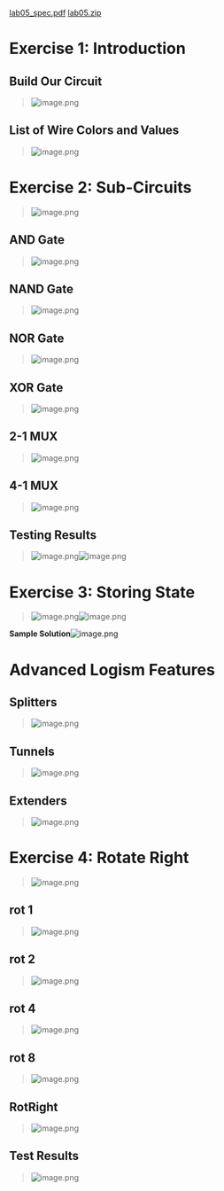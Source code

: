 [lab05_spec.pdf](https://www.yuque.com/attachments/yuque/0/2023/pdf/12393765/1696038701051-6cb5a960-92c4-4b77-b085-3ca24ef76f71.pdf)
[lab05.zip](https://www.yuque.com/attachments/yuque/0/2023/zip/12393765/1696039324476-6fe4e213-cf1c-4ddc-8e47-3302ff641ee5.zip)

# Exercise 1: Introduction
## Build Our Circuit
> ![image.png](./Labs__Logism.assets/20231023_2304298701.png)


## List of Wire Colors and Values
> ![image.png](./Labs__Logism.assets/20231023_2304334491.png)




# Exercise 2: Sub-Circuits
> ![image.png](./Labs__Logism.assets/20231023_2304368851.png)


## AND Gate
> ![image.png](./Labs__Logism.assets/20231023_2304366000.png)


## NAND Gate
> ![image.png](./Labs__Logism.assets/20231023_2304372672.png)




## NOR Gate
> ![image.png](./Labs__Logism.assets/20231023_2304386587.png)


## XOR Gate
> ![image.png](./Labs__Logism.assets/20231023_2304391079.png)



## 2-1 MUX
> ![image.png](./Labs__Logism.assets/20231023_2304404408.png)


## 4-1 MUX
> ![image.png](./Labs__Logism.assets/20231023_2304402372.png)


## Testing Results
> ![image.png](./Labs__Logism.assets/20231023_2304418811.png)![image.png](./Labs__Logism.assets/20231023_2304426353.png)




# Exercise 3: Storing State
> ![image.png](./Labs__Logism.assets/20231023_2304447549.png)![image.png](./Labs__Logism.assets/20231023_2304465077.png)

**Sample Solution**![image.png](./Labs__Logism.assets/20231023_2304492192.png)

# Advanced Logism Features
## Splitters
> ![image.png](./Labs__Logism.assets/20231023_2304502396.png)




## Tunnels
> ![image.png](./Labs__Logism.assets/20231023_2304509745.png)



## Extenders
> ![image.png](./Labs__Logism.assets/20231023_2304511517.png)


# Exercise 4: Rotate Right
> ![image.png](./Labs__Logism.assets/20231023_2304524369.png)


## rot 1
> ![image.png](./Labs__Logism.assets/20231023_2304539748.png)



## rot 2
> ![image.png](./Labs__Logism.assets/20231023_2304539974.png)



## rot 4
> ![image.png](./Labs__Logism.assets/20231023_2304531994.png)


## rot 8
> ![image.png](./Labs__Logism.assets/20231023_2304536374.png)



## RotRight
> ![image.png](./Labs__Logism.assets/20231023_2304534982.png)


## Test Results
> ![image.png](./Labs__Logism.assets/20231023_2304538304.png)






